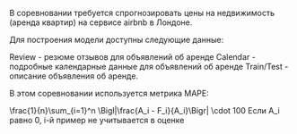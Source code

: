 В соревновании требуется спрогнозировать цены на недвижимость (аренда квартир) на сервисе airbnb в Лондоне.

Для построения модели доступны следующие данные:

Review - резюме отзывов для объявлений об аренде
Calendar - подробные календарные данные для объявлений об аренде
Train/Test - описание объявления об аренде.

В этом соревновании используется метрика MAPE:

\frac{1}{n}\sum_{i=1}^n \Bigl|\frac{A_i - F_i}{A_i}\Bigr| \cdot 100
Если A_i равно 0, i-й пример не учитывается в оценке
